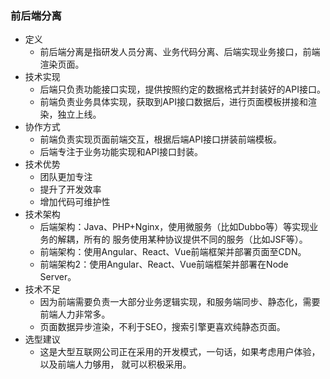 ### 前后端分离
- 定义
    + 前后端分离是指研发人员分离、业务代码分离、后端实现业务接口，前端渲染页面。
- 技术实现
    + 后端只负责功能接口实现，提供按照约定的数据格式并封装好的API接口。
    + 前端负责业务具体实现，获取到API接口数据后，进行页面模板拼接和渲染，独立上线。
- 协作方式
    + 前端负责实现页面前端交互，根据后端API接口拼装前端模板。
    + 后端专注于业务功能实现和API接口封装。
- 技术优势
    + 团队更加专注
    + 提升了开发效率
    + 增加代码可维护性
- 技术架构
    + 后端架构：Java、PHP+Nginx，使用微服务（比如Dubbo等）等实现业务的解耦，所有的 服务使用某种协议提供不同的服务（比如JSF等）。
    + 前端架构：使用Angular、React、Vue前端框架并部署页面至CDN。
    + 前端架构2：使用Angular、React、Vue前端框架并部署在Node Server。
- 技术不足
    + 因为前端需要负责一大部分业务逻辑实现，和服务端同步、静态化，需要前端人力非常多。
    + 页面数据异步渲染，不利于SEO，搜索引擎更喜欢纯静态页面。
- 选型建议
    + 这是大型互联网公司正在采用的开发模式，一句话，如果考虑用户体验，以及前端人力够用， 就可以积极采用。